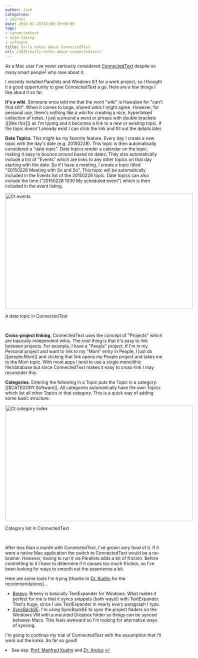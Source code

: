 ```yaml
---
author: Jack
categories:
- Journal
date: 2015-02-28T16:00:20+00:00
tags:
- connectedtext
- note-taking
- software
title: Early notes about ConnectedText
url: /2015/early-notes-about-connectedtext/
---
```


As a Mac user I've never seriously considered [ConnectedText][1] despite so many smart people<sup id="fnref-4352-users"><a href="#fn-4352-users" rel="footnote">1</a></sup> who rave about it.

I recently installed Parallels and Windows 8.1 for a work project, so I thought it a good opportunity to give ConnectedText a go. Here are a few things I like about it so far.

**It's a wiki**. Someone once told me that the word "wiki" is Hawaiian for "can't find shit". When it comes to large, shared wikis I might agree. However, for personal use, there's nothing like a wiki for creating a nice, hyperlinked collection of notes. I just surround a word or phrase with double brackets ([[like this]]) as I'm typing and it becomes a link to a new or existing topic. If the topic doesn't already exist I can click the link and fill out the details later.

**Date Topics**. This might be my favorite feature. Every day I create a new topic with the day's date (e.g. 20150228). This topic is then automatically considered a "date topic". Date topics render a calendar on the topic, making it easy to bounce around based on dates. They also automatically include a list of "Events" which are links to any other topics on that day starting with the date. So if I have a meeting, I create a topic titled "20150228 Meeting with So and So". This topic will be automatically included in the Events list of the 20150228 topic. Date topics can also include the time ("20150228 1030 My scheduled event") which is then included in the event listing.

<div style="width: 610px" class="wp-caption alignnone">
  <img title="ct-events.png" src="/wp-content/uploads/2015/02/ct-events.png" alt="Ct events" width="600" height="371" border="0" />
  
  <p class="wp-caption-text">
    A date topic in ConnectedText
  </p>
</div>

&nbsp;

**Cross-project linking**. ConnectedText uses the concept of "Projects" which are basically independent wikis. The cool thing is that it's easy to link between projects. For example, I have a "People" project. If I'm in my Personal project and want to link to my "Mom" entry in People, I just do [[people:Mom]] and clicking that link opens my People project and takes me to the Mom topic. With most apps I tend to use a single monolithic file/database but since ConnectedText makes it easy to cross-link I may reconsider this.

**Categories**. Entering the following in a Topic puts the Topic in a category: [[$CATEGORY:Software]]. All categories automatically have the own Topics which list all other Topics in that category. This is a quick way of adding some basic structure.

<div style="width: 610px" class="wp-caption alignnone">
  <img title="ct-category-index.png" src="/wp-content/uploads/2015/02/ct-category-index.png" alt="Ct category index" width="600" height="371" border="0" />
  
  <p class="wp-caption-text">
    Category list in ConnectedText
  </p>
</div>

&nbsp;

After less than a month with ConnectedText, I've grown very fond of it. If it were a native Mac application the switch to ConnectedText would be a no-brainer. However, having to run it via Parallels adds a bit of friction. Before committing to it I have to determine if it causes _too much_ friction, so I've been looking for ways to smooth out the experience a bit.

Here are some tools I'm trying (thanks to [Dr. Kuehn][2] for the recommendations)&#8230;

  * [Breevy][3]. Breevy is basically TextExpander for Windows. What makes it perfect for me is that it syncs snippets (both ways!) with TextExpander. That's huge, since I use TextExpander in nearly every paragraph I type.
  * [SyncBackSE][4]. I'm using SyncBackSE to sync the project folders on the Windows VM with a mounted Dropbox folder so things can be synced between Macs. This feels awkward so I'm looking for alternative ways of syncing.

I'm going to continue my trial of ConnectedText with the assumption that I'll work out the kinks. So far so good!

<li id="fn-4352-users">
  See esp. <a href="http://takingnotenow.blogspot.com">Prof. Manfred Kuehn</a> and <a href="https://drandus.wordpress.com">Dr. Andus</a> <a href="#fnref-4352-users" rev="footnote">↩</a></fn></footnotes>

 [1]: http://connectedtext.com/
 [2]: http://takingnotenow.blogspot.com
 [3]: http://www.16software.com/breevy/
 [4]: http://www.2brightsparks.com/syncback/sbse.html